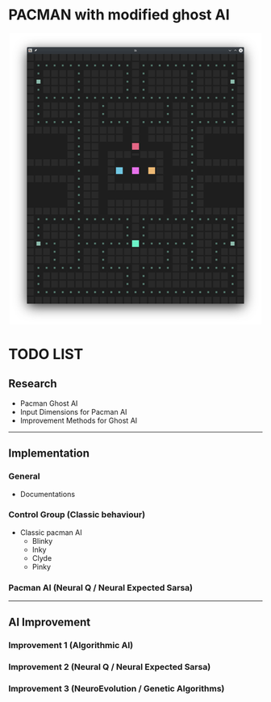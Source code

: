 # PACMAN with modified ghost AI

<p align='center'>
    <img src='./img/grid.png' width='500'/>
</p>

# TODO LIST

## Research

- Pacman Ghost AI
- Input Dimensions for  Pacman AI
- Improvement Methods for Ghost AI

---

## Implementation

### General

- Documentations

### Control Group (Classic behaviour)

- Classic pacman AI
    - Blinky
    - Inky
    - Clyde
    - Pinky

### Pacman AI (Neural Q / Neural Expected Sarsa)

---

## AI Improvement 

### Improvement 1 (Algorithmic AI)

### Improvement 2 (Neural Q / Neural Expected Sarsa)

### Improvement 3 (NeuroEvolution / Genetic Algorithms)